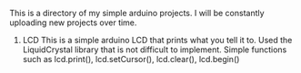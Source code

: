 This is a directory of my simple arduino projects. I will be constantly uploading new projects over time.
1. LCD
This is a simple arduino LCD that prints what you tell it to. Used the LiquidCrystal library that is not difficult to implement. Simple functions such as lcd.print(), lcd.setCursor(), lcd.clear(), lcd.begin()
